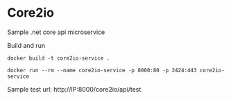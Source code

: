 # Core2io

Sample .net core api microservice

Build and run
```
docker build -t core2io-service .

docker run --rm --name core2io-service -p 8000:80 -p 2424:443 core2io-service

```

Sample test url: http://IP:8000/core2io/api/test


